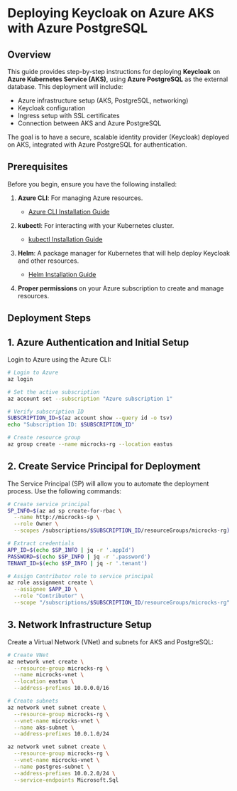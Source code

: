 # **Deploying Keycloak on Azure AKS with Azure PostgreSQL**

## **Overview**
This guide provides step-by-step instructions for deploying **Keycloak** on **Azure Kubernetes Service (AKS)**, using **Azure PostgreSQL** as the external database. This deployment will include:

- Azure infrastructure setup (AKS, PostgreSQL, networking)
- Keycloak configuration
- Ingress setup with SSL certificates
- Connection between AKS and Azure PostgreSQL

The goal is to have a secure, scalable identity provider (Keycloak) deployed on AKS, integrated with Azure PostgreSQL for authentication.

## **Prerequisites**
Before you begin, ensure you have the following installed:

1. **Azure CLI**: For managing Azure resources.
   - [Azure CLI Installation Guide](https://docs.microsoft.com/en-us/cli/azure/install-azure-cli)

2. **kubectl**: For interacting with your Kubernetes cluster.
   - [kubectl Installation Guide](https://kubernetes.io/docs/tasks/tools/install-kubectl/)

3. **Helm**: A package manager for Kubernetes that will help deploy Keycloak and other resources.
   - [Helm Installation Guide](https://helm.sh/docs/intro/install/)

4. **Proper permissions** on your Azure subscription to create and manage resources.

## **Deployment Steps**

## 1. Azure Authentication and Initial Setup

Login to Azure using the Azure CLI:

```sh
# Login to Azure
az login

# Set the active subscription
az account set --subscription "Azure subscription 1"

# Verify subscription ID
SUBSCRIPTION_ID=$(az account show --query id -o tsv)
echo "Subscription ID: $SUBSCRIPTION_ID"

# Create resource group
az group create --name microcks-rg --location eastus
```

## 2. Create Service Principal for Deployment
The Service Principal (SP) will allow you to automate the deployment process. Use the following commands:

```sh
# Create service principal
SP_INFO=$(az ad sp create-for-rbac \
  --name http://microcks-sp \
  --role Owner \
  --scopes /subscriptions/$SUBSCRIPTION_ID/resourceGroups/microcks-rg)

# Extract credentials
APP_ID=$(echo $SP_INFO | jq -r '.appId')
PASSWORD=$(echo $SP_INFO | jq -r '.password')
TENANT_ID=$(echo $SP_INFO | jq -r '.tenant')

# Assign Contributor role to service principal
az role assignment create \
  --assignee $APP_ID \
  --role "Contributor" \
  --scope "/subscriptions/$SUBSCRIPTION_ID/resourceGroups/microcks-rg"
```

## 3. Network Infrastructure Setup
Create a Virtual Network (VNet) and subnets for AKS and PostgreSQL:

```sh
# Create VNet
az network vnet create \
  --resource-group microcks-rg \
  --name microcks-vnet \
  --location eastus \
  --address-prefixes 10.0.0.0/16

# Create subnets
az network vnet subnet create \
  --resource-group microcks-rg \
  --vnet-name microcks-vnet \
  --name aks-subnet \
  --address-prefixes 10.0.1.0/24

az network vnet subnet create \
  --resource-group microcks-rg \
  --vnet-name microcks-vnet \
  --name postgres-subnet \
  --address-prefixes 10.0.2.0/24 \
  --service-endpoints Microsoft.Sql
```
